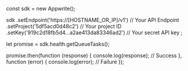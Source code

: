 const sdk = new Appwrite();

sdk
    .setEndpoint('https://[HOSTNAME_OR_IP]/v1') // Your API Endpoint
    .setProject('5df5acd0d48c2') // Your project ID
    .setKey('919c2d18fb5d4...a2ae413da83346ad2') // Your secret API key
;

let promise = sdk.health.getQueueTasks();

promise.then(function (response) {
    console.log(response); // Success
}, function (error) {
    console.log(error); // Failure
});